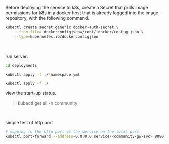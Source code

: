 Before deploying the service to k8s, create a Secret that pulls image permissions for k8s in a docker host that is already logged into the image repository, with the following command.

```bash
kubectl create secret generic docker-auth-secret \
    --from-file=.dockerconfigjson=/root/.docker/config.json \
    --type=kubernetes.io/dockerconfigjson
```

<br>

run server:

```bash
cd deployments

kubectl apply -f ./*namespace.yml

kubectl apply -f ./
```

view the start-up status.

> kubectl get all -n community

<br>

simple test of http port

```bash
# mapping to the http port of the service on the local port
kubectl port-forward --address=0.0.0.0 service/<community-gw-svc> 8080:8080 -n <community>
```
